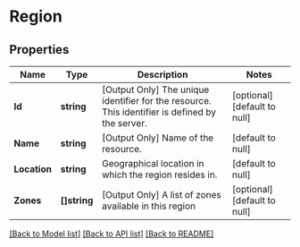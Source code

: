 # Region

## Properties
Name | Type | Description | Notes
------------ | ------------- | ------------- | -------------
**Id** | **string** | [Output Only] The unique identifier for the resource. This identifier is defined by the server. | [optional] [default to null]
**Name** | **string** | [Output Only] Name of the resource. | [default to null]
**Location** | **string** | Geographical location in which the region resides in. | [default to null]
**Zones** | **[]string** | [Output Only] A list of zones available in this region | [optional] [default to null]

[[Back to Model list]](../README.md#documentation-for-models) [[Back to API list]](../README.md#documentation-for-api-endpoints) [[Back to README]](../README.md)


